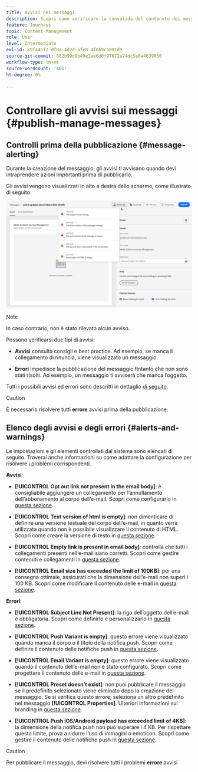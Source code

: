 ```yaml
---
title: Avvisi nei messaggi
description: Scopri come verificare la convalida del contenuto dei messaggi e risolvere i problemi
feature: Journeys
topic: Content Management
role: User
level: Intermediate
exl-id: 89f445f2-df8a-4d2d-afe8-4f8b9cb001d9
source-git-commit: 882b99d9b49e1ae6d0f97872a74dc5a8a4639050
workflow-type: tm+mt
source-wordcount: '401'
ht-degree: 0%

---
```


# Controllare gli avvisi sui messaggi {#publish-manage-messages}

## Controlli prima della pubblicazione {#message-alerting}

Durante la creazione del messaggio, gli avvisi ti avvisano quando devi intraprendere azioni importanti prima di pubblicarlo.

Gli avvisi vengono visualizzati in alto a destra dello schermo, come illustrato di seguito:

![](assets/message-alerts.png)

>[!NOTE]
>
>In caso contrario, non è stato rilevato alcun avviso.

Possono verificarsi due tipi di avvisi:

* **Avvisi** consulta consigli e best practice. Ad esempio, se manca il collegamento di rinuncia, viene visualizzato un messaggio.

* **Errori** impedisce la pubblicazione del messaggio fintanto che non sono stati risolti. Ad esempio, un messaggio ti avviserà che manca l’oggetto.

Tutti i possibili avvisi ed errori sono descritti in dettaglio [di seguito](#alerts-and-warnings).

>[!CAUTION]
>
> È necessario risolvere tutti **errore** avvisi prima della pubblicazione.

## Elenco degli avvisi e degli errori {#alerts-and-warnings}

Le impostazioni e gli elementi controllati dal sistema sono elencati di seguito. Troverai anche informazioni su come adattare la configurazione per risolvere i problemi corrispondenti.

**Avvisi**:

* **[!UICONTROL Opt out link not present in the email body]**: è consigliabile aggiungere un collegamento per l’annullamento dell’abbonamento al corpo dell’e-mail. Scopri come configurarlo in [questa sezione](consent.md).

* **[!UICONTROL Text version of html is empty]**: non dimenticare di definire una versione testuale del corpo dell’e-mail, in quanto verrà utilizzata quando non è possibile visualizzare il contenuto di HTML. Scopri come creare la versione di testo in [questa sezione](create-email-content.md#generate-text-version).

* **[!UICONTROL Empty link is present in email body]**: controlla che tutti i collegamenti presenti nell’e-mail siano corretti. Scopri come gestire contenuti e collegamenti in [questa sezione](create-email-content.md).

* **[!UICONTROL Email size has exceeded the limit of 100KB]**: per una consegna ottimale, assicurati che la dimensione dell’e-mail non superi i 100 KB. Scopri come modificare il contenuto delle e-mail in [questa sezione](create-email-content.md).

**Errori**:

* **[!UICONTROL Subject Line Not Present]**: la riga dell’oggetto dell’e-mail è obbligatoria. Scopri come definirlo e personalizzarlo in [questa sezione](create-email.md).

   <!--HTML is empty when Amp HTML is present-->

* **[!UICONTROL Push Variant is empty]**: questo errore viene visualizzato quando manca il corpo o il titolo della notifica push. Scopri come definire il contenuto delle notifiche push in [questa sezione](create-push.md).

* **[!UICONTROL Email Variant is empty]**: questo errore viene visualizzato quando il contenuto dell’e-mail non è stato configurato. Scopri come progettare il contenuto delle e-mail in [questa sezione](design-emails.md).

* **[!UICONTROL Preset doesn’t exist]**: non puoi pubblicare il messaggio se il predefinito selezionato viene eliminato dopo la creazione del messaggio. Se si verifica questo errore, seleziona un altro predefinito nel messaggio **[!UICONTROL Properties]**. Ulteriori informazioni sul branding in [questa sezione](../configuration/about-subdomain-delegation.md).

* **[!UICONTROL Push iOS/Android payload has exceeded limit of 4KB]**: la dimensione della notifica push non può superare i 4 KB. Per rispettare questo limite, prova a ridurre l’uso di immagini o emoticon. Scopri come gestire il contenuto delle notifiche push in [questa sezione](create-push.md).

>[!CAUTION]
>
> Per pubblicare il messaggio, devi risolvere tutti i problemi **errore** avvisi

<!--Other issues can stop publication such as:
* The push notification title is empty-->
